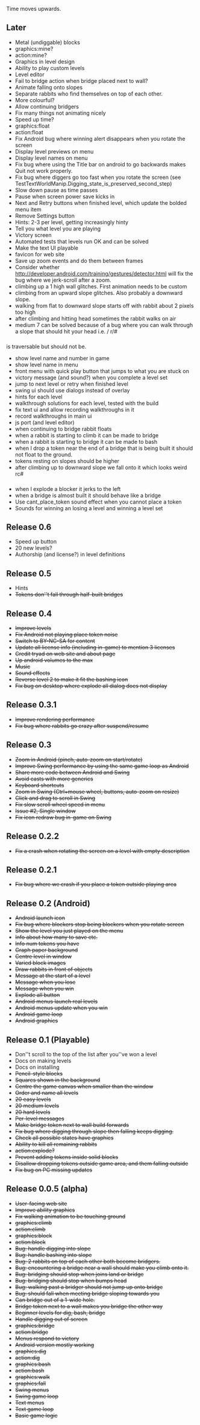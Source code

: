 Time moves upwards.

Later
-----

- Metal (undiggable) blocks
- graphics:mine?
- action:mine?
- Graphics in level design
- Ability to play custom levels
- Level editor
- Fail to bridge action when bridge placed next to wall?
- Animate falling onto slopes
- Separate rabbits who find themselves on top of each other.
- More colourful?
- Allow continuing bridgers
- Fix many things not animating nicely
- Speed up time?
- graphics:float
- action:float
- Fix Android bug where winning alert disappears when you rotate the screen
- Display level previews on menu
- Display level names on menu
- Fix bug where using the Title bar on android to go backwards makes
  Quit not work properly.
- Fix bug where diggers go too fast when you rotate the screen (see
  TestTextWorldManip.Digging_state_is_preserved_second_step)
- Slow down pause as time passes
- Pause when screen power save kicks in
- Next and Retry buttons when finished level, which update the
  bolded menu item
- Remove Settings button
- Hints: 2-3 per level, getting increasingly hinty
- Tell you what level you are playing
- Victory screen
- Automated tests that levels run OK and can be solved
- Make the text UI playable
- favicon for web site
- Save up zoom events and do them between frames
- Consider whether http://developer.android.com/training/gestures/detector.html
  will fix the bug where we jerk-scroll after a zoom.
- climbing up a 1 high wall glitches. First animation needs to be custom
- climbing from an upward slope glitches. Also probably a downward slope.
- walking from flat to downward slope starts off with rabbit about 2 pixels too high
- after climbing and hitting head sometimes the rabbit walks on air
- medium 7 can be solved because of a bug where you can walk through a slope that should hit your head i.e.
    /
    r/#
    ###
is traversable but should not be.
- show level name and number in game
- show level name in menu
- front menu with quick play button that jumps to what you are stuck on
- victory message (and sound?) when you complete a level set
- jump to next level or retry when finished level
- swing ui should use dialogs instead of overlay
- hints for each level
- walkthrough solutions for each level, tested with the build
- fix text ui and allow recording walkthroughs in it
- record walkthroughs in main ui
- js port (and level editor)
- when continuing to bridge rabbit floats
- when a rabbit is starting to climb it can be made to bridge
- when a rabbit is starting to bridge it can be made to bash
- when I drop a token near the end of a bridge that is being built it should not float to the ground.
- tokens resting on slopes should be higher
- after climbing up to downward slope we fall onto it which looks weird
      \
    rc#
    ###
- when I explode a blocker it jerks to the left
- when a bridge is almost built it should behave like a bridge
- Use cant_place_token sound effect when you cannot place a token
- Sounds for winning an losing a level and winning a level set

Release 0.6
-----------

- Speed up button
- 20 new levels?
- Authorship (and license?) in level definitions

Release 0.5
-----------

- Hints
- ~~Tokens don''t fall through half-built bridges~~

Release 0.4
-----------

- ~~Improve levels~~
- ~~Fix Android not playing place token noise~~
- ~~Switch to BY-NC-SA for content~~
- ~~Update all license info (including in-game) to mention 3 licenses~~
- ~~Credit tryad on web site and about page~~
- ~~Up android volumes to the max~~
- ~~Music~~
- ~~Sound effects~~
- ~~Reverse level 2 to make it fit the bashing icon~~
- ~~Fix bug on desktop where explode all dialog does not display~~

Release 0.3.1
-------------

- ~~Improve rendering performance~~
- ~~Fix bug where rabbits go crazy after suspend/resume~~

Release 0.3
-----------

- ~~Zoom in Android (pinch, auto-zoom on start/rotate)~~
- ~~Improve Swing performance by using the same game loop as Android~~
- ~~Share more code between Android and Swing~~
- ~~Avoid casts with more generics~~
- ~~Keyboard shortcuts~~
- ~~Zoom in Swing (Ctrl+mouse wheel, buttons, auto-zoom on resize)~~
- ~~Click and drag to scroll in Swing~~
- ~~Fix slow scroll wheel speed in menu~~
- ~~Issue #2, Single window~~
- ~~Fix icon redraw bug in-game on Swing~~

Release 0.2.2
-------------

- ~~Fix a crash when rotating the screen on a level with empty description~~

Release 0.2.1
-------------

- ~~Fix bug where we crash if you place a token outside playing area~~

Release 0.2 (Android)
---------------------

- ~~Android launch icon~~
- ~~Fix bug where blockers stop being blockers when you rotate screen~~
- ~~Show the level you just played on the menu~~
- ~~Info about how many to save etc.~~
- ~~Info num tokens you have~~
- ~~Graph paper background~~
- ~~Centre level in window~~
- ~~Varied block images~~
- ~~Draw rabbits in front of objects~~
- ~~Message at the start of a level~~
- ~~Message when you lose~~
- ~~Message when you win~~
- ~~Explode all button~~
- ~~Android menus launch real levels~~
- ~~Android menus update when you win~~
- ~~Android game loop~~
- ~~Android graphics~~

Release 0.1 (Playable)
----------------------

- Don''t scroll to the top of the list after you''ve won a level
- Docs on making levels
- Docs on installing
- ~~Pencil-style blocks~~
- ~~Squares shown in the background~~
- ~~Centre the game canvas when smaller than the window~~
- ~~Order and name all levels~~
- ~~20 easy levels~~
- ~~20 medium levels~~
- ~~20 hard levels~~
- ~~Per-level messages~~
- ~~Make bridge token next to wall build forwards~~
- ~~Fix bug where digging through slope then falling keeps digging.~~
- ~~Check all possible states have graphics~~
- ~~Ability to kill all remaining rabbits~~
- ~~action:explode?~~
- ~~Prevent adding tokens inside solid blocks~~
- ~~Disallow dropping tokens outside game area, and them falling outside~~
- ~~Fix bug on PC missing updates~~

Release 0.0.5 (alpha)
---------------------

- ~~User-facing web site~~
- ~~Improve ability graphics~~
- ~~Fix walking animation to be touching ground~~
- ~~graphics:climb~~
- ~~action:climb~~
- ~~graphics:block~~
- ~~action:block~~
- ~~Bug: handle digging into slope~~
- ~~Bug: handle bashing into slope~~
- ~~Bug: 2 rabbits on top of each other both become bridgers.~~
- ~~Bug: encountering a bridge near a wall should make you climb onto it.~~
- ~~Bug: bridging should stop when joins land or bridge~~
- ~~Bug: bridging should stop when bumps head~~
- ~~Bug: walking past a bridger should not jump up onto bridge~~
- ~~Bug: should fall when meeting bridge sloping towards you~~
- ~~Can bridge out of a 1-wide hole.~~
- ~~Bridge token next to a wall makes you bridge the other way~~
- ~~Beginner levels for dig, bash, bridge~~
- ~~Handle digging out of screen~~
- ~~graphics:bridge~~
- ~~action:bridge~~
- ~~Menus respond to victory~~
- ~~Android version mostly working~~
- ~~graphics:dig~~
- ~~action:dig~~
- ~~graphics:bash~~
- ~~action:bash~~
- ~~graphics:walk~~
- ~~graphics:fall~~
- ~~Swing menus~~
- ~~Swing game loop~~
- ~~Text menus~~
- ~~Text game loop~~
- ~~Basic game logic~~

